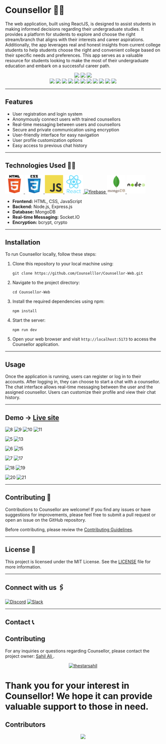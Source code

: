 # Counsellor 👨‍🏫

The web application, built using ReactJS, is designed to assist students in making informed decisions regarding their undergraduate studies. It provides a platform for students to explore and choose the right stream/branch that aligns with their interests and career aspirations. Additionally, the app leverages real and honest insights from current college students to help students choose the right and convenient college based on their specific needs and preferences. This app serves as a valuable resource for students looking to make the most of their undergraduate education and embark on a successful career path.

<div align="center">
  <img src="https://forthebadge.com/images/badges/built-with-love.svg" />
  <img src="https://forthebadge.com/images/badges/uses-brains.svg" />
  <img src="https://forthebadge.com/images/badges/powered-by-responsibility.svg" />
  <br/>
  <img src="https://img.shields.io/github/repo-size/thestarsahil/Counsellor?style=for-the-badge" />
  <img src="https://img.shields.io/github/license/thestarsahil/Counsellor?style=for-the-badge" />
  <img src="https://img.shields.io/github/issues-closed-raw/thestarsahil/Counsellor?style=for-the-badge" />
  <img src="https://img.shields.io/github/issues/thestarsahil/Counsellor?style=for-the-badge" />
  <img src="https://img.shields.io/github/issues-closed/thestarsahil/Counsellor?style=for-the-badge" />
  <img src="https://img.shields.io/github/stars/thestarsahil/Counsellor?style=for-the-badge" />
  <img src="https://img.shields.io/github/forks/thestarsahil/Counsellor?style=for-the-badge" />
  <img src="https://img.shields.io/github/issues-pr/thestarsahil/Counsellor?style=for-the-badge" />
  <img src="https://img.shields.io/github/last-commit/thestarsahil/Counsellor?style=for-the-badge" />
  <img src="https://img.shields.io/github/contributors/thestarsahil/Counsellor?style=for-the-badge" />
  <img src="https://img.shields.io/github/issues-pr-closed-raw/thestarsahil/Counsellor?style=for-the-badge" />

</div>
<hr>

## Features

-  User registration and login system
-  Anonymously connect users with trained counsellors
-  Real-time messaging between users and counsellors
-  Secure and private communication using encryption
-  User-friendly interface for easy navigation
-  User profile customization options
-  Easy access to previous chat history

<hr>

## Technologies Used 👩‍💻

 <p><a href="https://www.w3.org/html/" target="_blank" rel="noreferrer"> <img src="https://raw.githubusercontent.com/devicons/devicon/master/icons/html5/html5-original-wordmark.svg" alt="html5" width="60" height="60"/> </a>   <a href="https://www.w3schools.com/css/" target="_blank" rel="noreferrer">
	<img src="https://raw.githubusercontent.com/devicons/devicon/master/icons/css3/css3-original-wordmark.svg" alt="css3" width="60" height="60"/> </a>   <a href="https://developer.mozilla.org/en-US/docs/Web/JavaScript" target="_blank" rel="noreferrer"> <img src="https://raw.githubusercontent.com/devicons/devicon/master/icons/javascript/javascript-original.svg" alt="javascript" width="60" height="60"/> </a>   <a href="https://reactjs.org/" target="_blank" rel="noreferrer"> <img src="https://raw.githubusercontent.com/devicons/devicon/master/icons/react/react-original-wordmark.svg" alt="react" width="60" height="60"/> </a>    <a href="https://firebase.google.com/" target="_blank" rel="noreferrer"> <img src="https://www.vectorlogo.zone/logos/firebase/firebase-icon.svg" alt="firebase" width="60" height="60"/> </a>   <a href="https://www.mongodb.com/" target="_blank" rel="noreferrer"> <img src="https://raw.githubusercontent.com/devicons/devicon/master/icons/mongodb/mongodb-original-wordmark.svg" alt="mongodb" width="60" height="60"/> </a>    <a href="https://nodejs.org" target="_blank" rel="noreferrer"> <img src="https://raw.githubusercontent.com/devicons/devicon/master/icons/nodejs/nodejs-original-wordmark.svg" alt="nodejs" width="60" height="60"/> </a>
</p>

-  **Frontend:** HTML, CSS, JavaScript
-  **Backend:** Node.js, Express.js
-  **Database:** MongoDB
-  **Real-time Messaging:** Socket.IO
-  **Encryption:** bcrypt, crypto

<hr>

## Installation

To run Counsellor locally, follow these steps:

1. Clone this repository to your local machine using:

   ```
   git clone https://github.com/Counselllor/Counsellor-Web.git
   ```

2. Navigate to the project directory:

   ```
   cd Counsellor-Web
   ```

3. Install the required dependencies using npm:

   ```
   npm install
   ```

4. Start the server:

   ```
   npm run dev
   ```

5. Open your web browser and visit `http://localhost:5173` to access the Counsellor application.

<hr>

## Usage

Once the application is running, users can register or log in to their accounts. After logging in, they can choose to start a chat with a counsellor. The chat interface allows real-time messaging between the user and the assigned counsellor. Users can customize their profile and view their chat history.

<hr>

## Demo -> [Live site](https://counsellor-startup.netlify.app/)



![8](https://github.com/Counselllor/Counsellor-Web/assets/84167034/5af1c0ec-1cfe-4fc4-a0b1-78f1b147705d)
![9](https://github.com/Counselllor/Counsellor-Web/assets/84167034/18fa9adc-84d8-45e9-be7a-1db8f288bd57)
![10](https://github.com/Counselllor/Counsellor-Web/assets/84167034/a7cb258c-d1c0-4ddd-858f-760313edc2a7)
![11](https://github.com/Counselllor/Counsellor-Web/assets/84167034/c0f96ef1-84e3-44a3-82e8-1df100ee30fa)



![5](https://user-images.githubusercontent.com/84167034/218539171-2469465b-d840-4c10-99e9-df3af37c49d4.png)
![13](https://github.com/Counselllor/Counsellor-Web/assets/84167034/de11c594-ac0b-46e6-baa2-d1f9d80ebdf2)


![6](https://user-images.githubusercontent.com/84167034/218539183-e6cffd7d-08bc-45e9-a042-e7025172df8e.png)
![15](https://github.com/Counselllor/Counsellor-Web/assets/84167034/22cb6ecd-9bb9-4e3d-a42b-d0acfef7f1b9)


![7](https://user-images.githubusercontent.com/84167034/218539211-7e425cb0-5bec-41b9-bee3-c419469f7828.png)
![17](https://github.com/Counselllor/Counsellor-Web/assets/84167034/2a480bcd-bf26-4a8c-b83b-6542674bfd9f)


![18](https://github.com/Counselllor/Counsellor-Web/assets/84167034/8f61f99e-586a-4811-b7b0-b66d4b884569)
![19](https://github.com/Counselllor/Counsellor-Web/assets/84167034/dfd02c13-7e8c-4f6b-8082-09264312bfe4)

![20](https://github.com/Counselllor/Counsellor-Web/assets/84167034/1cc0af59-b3c2-4307-a1bc-636004ecb23b)
![21](https://github.com/Counselllor/Counsellor-Web/assets/84167034/ffec5f50-c87d-4812-b7cb-5e0b02d09115)



<hr>

## Contributing 🎉

Contributions to Counsellor are welcome! If you find any issues or have suggestions for improvements, please feel free to submit a pull request or open an issue on the GitHub repository.

Before contributing, please review the [Contributing Guidelines](CONTRIBUTING.md).

<hr>

## License 🪪

This project is licensed under the MIT License. See the [LICENSE](LICENSE) file for more information.

<hr>

## Connect with us 🖇️

[![Discord](https://discord.com/assets/3437c10597c1526c3dbd98c737c2bcae.svg)](https://discord.com/channels/1099745007172329592/1112438805589413909)
<a href="https://join.slack.com/t/counselllor/shared_invite/zt-1w7zos2td-lZBc_52HNvr8Jtvpt4gR5g" target="_blank" rel="noreferrer">
<img src="https://cdn.worldvectorlogo.com/logos/slack-new-logo.svg" alt="Slack" width="70" height="55">
</a>

<hr>

## Contact 📞

## Contributing 
For any inquiries or questions regarding Counsellor, please contact the project owner: [Sahil Ali ](https://github.com/thestarsahil).
<p align="center">
  <a href="https://github.com/thestarsahil">
    <img src="https://github.com/thestarsahil.png" width="120" height="120" alt="thestarsahil" />
  </a>
</p>


Thank you for your interest in Counsellor! We hope it can provide valuable support to those in need.
=======
## Contributors
<p align="center">
  <a href="https://github.com/thestarsahil/Counsellor/graphs/contributors">
  <img src="https://contrib.rocks/image?repo=thestarsahil/Counsellor" />
</a>
</p>
